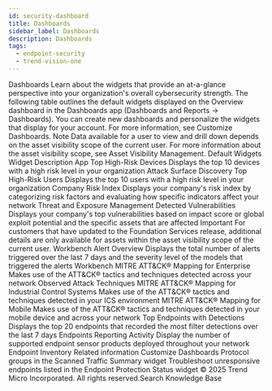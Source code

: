 ```yaml
---
id: security-dashboard
title: Dashboards
sidebar_label: Dashboards
description: Dashboards
tags:
  - endpoint-security
  - trend-vision-one
---
```


 Dashboards Learn about the widgets that provide an at-a-glance perspective into your organization's overall cybersecurity strength. The following table outlines the default widgets displayed on the Overview dashboard in the Dashboards app (Dashboards and Reports → Dashboards). You can create new dashboards and personalize the widgets that display for your account. For more information, see Customize Dashboards. Note Data available for a user to view and drill down depends on the asset visibility scope of the current user. For more information about the asset visibility scope, see Asset Visibility Management. Default Widgets Widget Description App Top High-Risk Devices Displays the top 10 devices with a high risk level in your organization Attack Surface Discovery Top High-Risk Users Displays the top 10 users with a high risk level in your organization Company Risk Index Displays your company's risk index by categorizing risk factors and evaluating how specific indicators affect your network Threat and Exposure Management Detected Vulnerabilities Displays your company's top vulnerabilities based on impact score or global exploit potential and the specific assets that are affected Important For customers that have updated to the Foundation Services release, additional details are only available for assets within the asset visibility scope of the current user. Workbench Alert Overview Displays the total number of alerts triggered over the last 7 days and the severity level of the models that triggered the alerts Workbench MITRE ATT&CK® Mapping for Enterprise Makes use of the ATT&CK® tactics and techniques detected across your network Observed Attack Techniques MITRE ATT&CK® Mapping for Industrial Control Systems Makes use of the ATT&CK® tactics and techniques detected in your ICS environment MITRE ATT&CK® Mapping for Mobile Makes use of the ATT&CK® tactics and techniques detected in your mobile device and across your network Top Endpoints with Detections Displays the top 20 endpoints that recorded the most filter detections over the last 7 days Endpoints Reporting Activity Display the number of supported endpoint sensor products deployed throughout your network Endpoint Inventory Related information Customize Dashboards Protocol groups in the Scanned Traffic Summary widget Troubleshoot unresponsive endpoints listed in the Endpoint Protection Status widget © 2025 Trend Micro Incorporated. All rights reserved.Search Knowledge Base